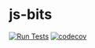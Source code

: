 # js-bits

[![Run Tests](https://github.com/henrytill/js-bits/actions/workflows/node.js.yml/badge.svg)](https://github.com/henrytill/js-bits/actions/workflows/node.js.yml)
[![codecov](https://codecov.io/github/henrytill/js-bits/branch/master/graph/badge.svg?token=ABA1U88WKF)](https://app.codecov.io/gh/henrytill/js-bits)
